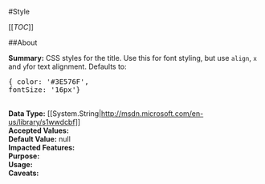 #Style

[[_TOC_]]

##About

**Summary:**  CSS styles for the title. Use this for font styling, but use <code>align</code>, <code>x</code> and <code>y</code>for text alignment. Defaults to: <pre>{ color: '#3E576F', fontSize: '16px'}</pre>  
**Data Type:** [[System.String|http://msdn.microsoft.com/en-us/library/s1wwdcbf]]  
**Accepted Values:**   
**Default Value:** null  
**Impacted Features:**   
**Purpose:**   
**Usage:**   
**Caveats:**   

